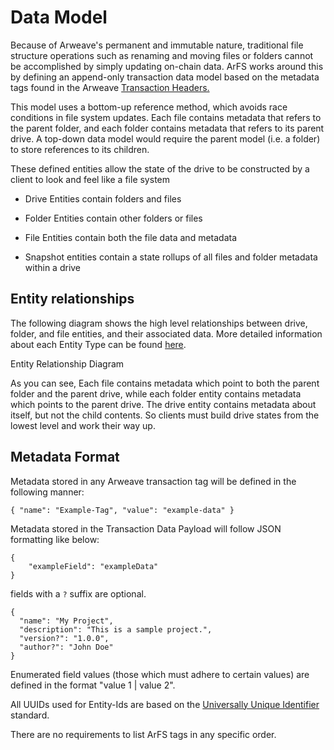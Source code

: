 # Data Model

Because of Arweave's permanent and immutable nature, traditional file structure operations such as renaming and moving files or folders cannot be accomplished by simply updating on-chain data. ArFS works around this by defining an append-only transaction data model based on the metadata tags found in the Arweave [Transaction Headers.](https://docs.arweave.org/developers/server/http-api#transaction-format)

This model uses a bottom-up reference method, which avoids race conditions in file system updates. Each file contains metadata that refers to the parent folder, and each folder contains metadata that refers to its parent drive. A top-down data model would require the parent model (i.e. a folder) to store references to its children.

These defined entities allow the state of the drive to be constructed by a client to look and feel like a file system

- Drive Entities contain folders and files

- Folder Entities contain other folders or files

- File Entities contain both the file data and metadata

- Snapshot entities contain a state rollups of all files and folder metadata within a drive

## Entity relationships

The following diagram shows the high level relationships between drive, folder, and file entities, and their associated data. More detailed information about each Entity Type can be found [here](./entity-types.md). 

<img :src="$withBase('/images/entity-relationship-diagram.png')" class="amazingdiagram" style="width: 75%">

<div class="caption">Entity Relationship Diagram</div>

As you can see, Each file contains metadata which point to both the parent folder and the parent drive, while each folder entity contains metadata which points to the parent drive. The drive entity contains metadata about itself, but not the child contents. So clients must build drive states from the lowest level and work their way up.

## Metadata Format

Metadata stored in any Arweave transaction tag will be defined in the following manner:

```
{ "name": "Example-Tag", "value": "example-data" }
```

Metadata stored in the Transaction Data Payload will follow JSON formatting like below:

```
{
    "exampleField": "exampleData"
}
```

fields with a `?` suffix are optional.

```
{
  "name": "My Project",
  "description": "This is a sample project.",
  "version?": "1.0.0",
  "author?": "John Doe"
}
```
Enumerated field values (those which must adhere to certain values) are defined in the format "value 1 | value 2".

All UUIDs used for Entity-Ids are based on the [Universally Unique Identifier](https://en.wikipedia.org/wiki/Universally_unique_identifier) standard.

There are no requirements to list ArFS tags in any specific order.